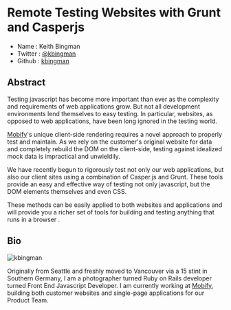 # Remote Testing Websites with Grunt and Casperjs

* Name      : Keith Bingman
* Twitter   : [@kbingman][]
* Github    : [kbingman][]

## Abstract
Testing javascript has become more important than ever as the complexity and requirements of web applications grow. But not all development environments lend themselves to easy testing. In particular, websites, as opposed to web applications, have been long ignored in the testing world.

[Mobify][]'s unique client-side rendering requires a novel approach to properly test and maintain. As we rely on the customer's original website for data and completely rebuild the DOM on the client-side, testing against idealized mock data is impractical and unwieldily.  

We have recently begun to rigorously test not only our web applications, but also our client sites using a combination of Casper.js and Grunt. These tools provide an easy and effective way of testing not only javascript, but the DOM elements themselves and even CSS.

These methods can be easily applied to both websites and applications and will provide you a richer set of tools for building and testing anything that runs in a browser .

## Bio
![kbingman](https://raw.github.com/cascadiajs/2013.cascadiajs.com/master/images/kbingman.png)

Originally from Seattle and freshly moved to Vancouver via a 15 stint in Southern Germany, I am a photographer turned Ruby on Rails developer turned Front End Javascript Developer. I am currently working at [Mobify][], building both customer websites and single-page applications for our Product Team. 

[@kbingman]:http://twitter.com/kbingman
[kbingman]:http://github.com/kbingman
[Mobify]:http://www.mobify.com
